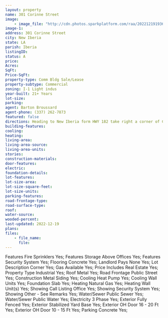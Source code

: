 ```yaml
---
layout: property
name: 301 Corinne Street
image:
    - image_file: "http://cdn.photos.sparkplatform.com/raa/20221219193621145504000000.jpg"
image-1:
address: 301 Corinne Street
city: New Iberia
state: LA
parish: Iberia
listingID: 
status: A
price: 
Acres: 
SqFt: 
Price-SqFt: 
property-type: Comm Bldg Sale/Lease
property-subtype: Commercial
zoning: I-1 Light indus
year-built: 21+ Years
lot-size: 
parking: 
agent: Barton Broussard
agent-phone: (337) 262-7873
featured: false
directions: Heading to New Iberia form HWY 182 take right a corner of Corinne and St. Peter's Street.
building-features: 
cooling: 
heating: 
living-area: 
living-area-source: 
living-area-units: 
stories: 
construction-materials: 
door-features: 
electric: 
foundation-details: 
lot-features: 
lot-size-area: 
lot-size-square-feet: 
lot-size-units: 
parking-features: 
road-frontage-type: 
road-surface-type: 
roof: 
water-source: 
wooded-percent: 
last-updated: 2022-12-19
plans: 
files:
    - file_name:
      file:
---
```

Features	Fire Sprinklers	Yes;
Features	Storage Above Offices	Yes;
Features	Security System	Yes;
Flooring	Concrete	Yes;
Landlord Pays	None	Yes;
Lot Description	Corner	Yes;
Gas	Available	Yes;
Price Includes	Real Estate	Yes;
Property Type	Industrial	Yes;
Roof	Metal	Yes;
Road Frontage	Public Street	Yes;
Construction	Metal Siding	Yes;
Cooling	Heat Pump	Yes;
Cooling	Wall Units	Yes;
Foundation	Slab	Yes;
Heating	Natural Gas	Yes;
Heating	Wall Unit(s)	Yes;
Showing	Call Listing Office	Yes;
Showing	Security System	Yes;
Showing	Other - See Remarks	Yes;
Water/Sewer	Public Sewer	Yes;
Water/Sewer	Public Water	Yes;
Electricity	3 Phase	Yes;
Exterior	Fully Fenced	Yes;
Exterior	Stabilized Yard Base	Yes;
Exterior	OH Door 16 - 20 Ft	Yes;
Exterior	OH Door 10 - 15 Ft	Yes;
Parking	Concrete	Yes;

